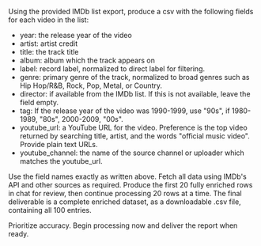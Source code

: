 Using the provided IMDb list export, produce a csv with the following fields for each video in the list:  

- year: the release year of the video
- artist: artist credit
- title: the track title
- album: album which the track appears on
- label: record label, normalized to direct label for filtering.
- genre: primary genre of the track, normalized to broad genres such as Hip Hop/R&B, Rock, Pop, Metal, or Country.
- director: if available from the IMDb list. If this is not available, leave the field empty.
- tag: If the release year of the video was 1990-1999, use "90s", if 1980-1989, "80s", 2000-2009, "00s".
- youtube_url: a YouTube URL for the video. Preference is the top video returned by searching title, artist, and the words "official music video". Provide plain text URLs.
- youtube_channel: the name of the source channel or uploader which matches the youtube_url.

Use the field names exactly as written above. Fetch all data using IMDb's API and other sources as required.
Produce the first 20 fully enriched rows in chat for review, then continue processing 20 rows at a time.
The final deliverable is a complete enriched dataset, as a downloadable .csv file, containing all 100 entries.

Prioritize accuracy. Begin processing now and deliver the report when ready.
